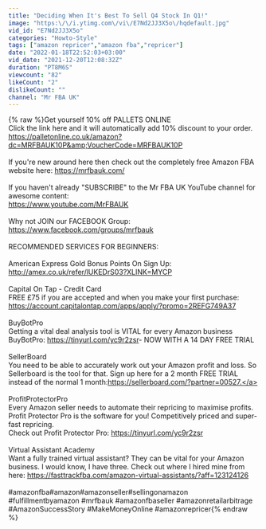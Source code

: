 ```yaml
---
title: "Deciding When It's Best To Sell Q4 Stock In Q1!"
image: "https:\/\/i.ytimg.com\/vi\/E7Nd2JJ3X5o\/hqdefault.jpg"
vid_id: "E7Nd2JJ3X5o"
categories: "Howto-Style"
tags: ["amazon repricer","amazon fba","repricer"]
date: "2022-01-18T22:52:03+03:00"
vid_date: "2021-12-20T12:08:32Z"
duration: "PT8M6S"
viewcount: "82"
likeCount: "2"
dislikeCount: ""
channel: "Mr FBA UK"
---
```

{% raw %}Get yourself 10% off PALLETS ONLINE <br />Click the link here and it will automatically add 10% discount to your order.<br /><a rel="nofollow" target="blank" href="https://palletonline.co.uk/amazon?dc=MRFBAUK10P&amp;VoucherCode=MRFBAUK10P">https://palletonline.co.uk/amazon?dc=MRFBAUK10P&amp;VoucherCode=MRFBAUK10P</a><br /><br />If you're new around here then check out the completely free Amazon FBA website here: <a rel="nofollow" target="blank" href="https://mrfbauk.com/">https://mrfbauk.com/</a><br /><br />If you haven't already &quot;SUBSCRIBE&quot; to the Mr FBA UK YouTube channel for awesome content:<br /><a rel="nofollow" target="blank" href="https://www.youtube.com/MrFBAUK​​​​">https://www.youtube.com/MrFBAUK​​​​</a><br /><br />Why not JOIN our FACEBOOK Group: <a rel="nofollow" target="blank" href="https://www.facebook.com/groups/mrfbauk">https://www.facebook.com/groups/mrfbauk</a><br /><br />RECOMMENDED SERVICES FOR BEGINNERS:<br /><br />American Express Gold Bonus Points On Sign Up: <a rel="nofollow" target="blank" href="http://amex.co.uk/refer/lUKEDrS03?XLINK=MYCP">http://amex.co.uk/refer/lUKEDrS03?XLINK=MYCP</a><br /><br />Capital On Tap - Credit Card<br />FREE £75 if you are accepted and when you make your first purchase: <a rel="nofollow" target="blank" href="https://account.capitalontap.com/apps/apply/?promo=2REFG749A37">https://account.capitalontap.com/apps/apply/?promo=2REFG749A37</a><br /><br />BuyBotPro<br />Getting a vital deal analysis tool is VITAL for every Amazon business<br />BuyBotPro: <a rel="nofollow" target="blank" href="https://tinyurl.com/yc9r2zsr​​​​">https://tinyurl.com/yc9r2zsr​​​​</a> - NOW WITH A 14 DAY FREE TRIAL<br /><br />SellerBoard<br />You need to be able to accurately work out your Amazon profit and loss. So Sellerboard is the tool for that. Sign up here for a 2 month FREE TRIAL instead of the normal 1 month:<a rel="nofollow" target="blank" href="https://sellerboard.com/?partner=00527.">https://sellerboard.com/?partner=00527.</a><br /><br />ProfitProtectorPro<br />Every Amazon seller needs to automate their repricing to maximise profits. Profit Protector Pro is the software for you! Competitively priced and super-fast repricing. <br />Check out Profit Protector Pro: <a rel="nofollow" target="blank" href="https://tinyurl.com/yc9r2zsr">https://tinyurl.com/yc9r2zsr</a><br /><br />Virtual Assistant Academy<br />Want a fully trained virtual assistant? They can be vital for your Amazon business. I would know, I have three. Check out where I hired mine from here: <a rel="nofollow" target="blank" href="https://fasttrackfba.com/amazon-virtual-assistants/?aff=123124126">https://fasttrackfba.com/amazon-virtual-assistants/?aff=123124126</a><br /><br />#amazonfba#amazon#amazonseller#sellingonamazon  #fulfillmentbyamazon #mrfbauk #amazonfbaseller #amazonretailarbitrage #AmazonSuccessStory #MakeMoneyOnline #amazonrepricer{% endraw %}
